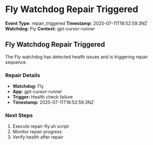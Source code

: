# Fly Watchdog Repair Triggered

**Event Type:** repair_triggered
**Timestamp:** 2025-07-11T18:52:59.3NZ
**Watchdog:** Fly
**Context:** gpt-cursor-runner


## Fly Watchdog Repair Triggered

The Fly watchdog has detected health issues and is triggering repair sequence.

### Repair Details
- **Watchdog:** Fly
- **App:** gpt-cursor-runner
- **Trigger:** Health check failure
- **Timestamp:** 2025-07-11T18:52:59.3NZ

### Next Steps
1. Execute repair-fly.sh script
2. Monitor repair progress
3. Verify health after repair


